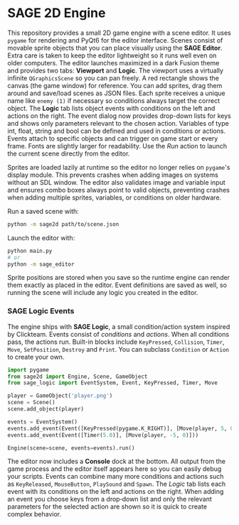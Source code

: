 # SAGE 2D Engine

This repository provides a small 2D game engine with a scene editor. It uses
`pygame` for rendering and PyQt6 for the editor interface. Scenes consist of
movable sprite objects that you can place visually using the **SAGE Editor**.
Extra care is taken to keep the editor lightweight so it runs well even on
older computers.
The editor launches maximized in a dark Fusion
theme and provides two
tabs: **Viewport** and **Logic**. The viewport uses a virtually infinite
`QGraphicsScene` so you can pan freely. A red rectangle shows the canvas (the
game window) for reference. You can add sprites, drag them around and
save/load scenes as JSON files. Each sprite receives a unique name like
`enemy (1)` if necessary so conditions always target the correct object.
The **Logic** tab lists object events with
conditions on the left and actions on the right. The event dialog now provides
drop-down lists for keys and shows only parameters relevant to the chosen
action. Variables of type int, float, string and bool can be defined and used
in conditions or actions. Events attach to specific objects and can trigger on
game start or every frame. Fonts are slightly larger for readability. Use the
*Run* action to launch the current scene directly from the editor.

Sprites are loaded lazily at runtime so the editor no longer relies on
`pygame`'s display module. This prevents crashes when adding images on systems
without an SDL window. The editor also validates image and variable input and
ensures combo boxes always point to valid objects, preventing crashes when
adding multiple sprites, variables, or conditions on older hardware.

Run a saved scene with:

```bash
python -m sage2d path/to/scene.json
```

Launch the editor with:

```bash
python main.py
# or
python -m sage_editor
```

Sprite positions are stored when you save so the runtime engine can render them
exactly as placed in the editor.
Event definitions are saved as well, so running the scene will include any logic
you created in the editor.

### SAGE Logic Events

The engine ships with **SAGE Logic**, a small condition/action system inspired
by Clickteam. Events consist of *conditions* and *actions*. When all conditions
pass, the actions run. Built-in blocks include `KeyPressed`, `Collision`,
`Timer`, `Move`, `SetPosition`, `Destroy` and `Print`. You can subclass
`Condition` or `Action` to create your own.

```python
import pygame
from sage2d import Engine, Scene, GameObject
from sage_logic import EventSystem, Event, KeyPressed, Timer, Move

player = GameObject('player.png')
scene = Scene()
scene.add_object(player)

events = EventSystem()
events.add_event(Event([KeyPressed(pygame.K_RIGHT)], [Move(player, 5, 0)]))
events.add_event(Event([Timer(5.0)], [Move(player, -5, 0)]))

Engine(scene=scene, events=events).run()
```

The editor now includes a **Console** dock at the bottom. All output from the
game process and the editor itself appears here so you can easily debug your
scripts. Events can combine many more conditions and actions such as
`KeyReleased`, `MouseButton`, `PlaySound` and `Spawn`. The *Logic* tab lists
each event with its conditions on the left and actions on the right. When adding
an event you choose keys from a drop‑down list and only the relevant parameters
for the selected action are shown so it is quick to create complex behavior.
